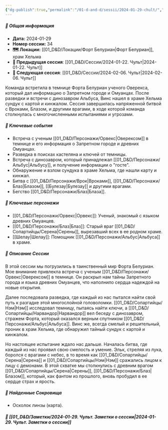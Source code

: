 ```yaml
---
{"dg-publish":true,"permalink":"/01-d-and-d/sessii/2024-01-29-chult/","created":"2024-11-09T09:06:50.036+03:00","updated":"2024-02-06T00:09:43.776+03:00"}
---
```



##### 📅 Общая информация

- **Дата:** 2024-01-29
- **Номер cессии:** 34
- **🗺️ Локации:** [[01_D&D/Локации/Форт Белуриан\|Форт Белуриан]], храм Хельма
- **🔗 Предыдущая сессия**: [[01_D&D/Сессии/2024-01-22. Чульт\|2024-01-22. Чульт]]
- **🔗 Следующая сессия**: [[01_D&D/Сессии/2024-02-06. Чульт\|2024-02-06. Чульт]]

Команда встретила в темнице Форта Белуриан ученого Оверекса, который дал информацию о Запретном городе и Омуанцах. После разведки и встречи с динозавром Альбуса, Винс нашел в храме Хельма сундук с картой и кинжалом. Сессия завершилась напряженной битвой с Вроками, Блазом, и другими врагами, в ходе которой команда столкнулась с многочисленными испытаниями и угрозами.
##### 🔑 **Ключевые события** 
- Встреча с ученым [[01_D&D/Персонажи/Орвекс\|Оверексом]] в темнице и его информация о Запретном городе и древних Омуанцах.
- Разведка в поисках кастеляна и ключей от темницы.
- Встреча с динозавром, который принадлежал [[01_D&D/Персонажи/Альбус\|Альбусу]], и получение информации о "госте".
- Обнаружение и взлом сундука в храме Хельма, где нашли карту и кинжал.
- Битва с [[01_D&D/Персонажи/Врок\|Вроками]], [[01_D&D/Персонажи/Блаз\|Блазом]], [[Булезау\|Булезау]] и другими врагами.
- Бегство [[01_D&D/Персонажи/Блаз\|Блаза]].
##### 🧍 **Ключевые персонажи** 
- [[01_D&D/Персонажи/Орвекс\|Орвекс]]: Ученый, знакомый с языком древних Омуанцев.
- [[01_D&D/Персонажи/Блаз\|Блаз]]: Старый враг [[01_D&D/Сопартийцы/Серена\|Серены]], вырезавший всех в ее родном храме.
- [[Шелау\|Шелау]]: Помощник [[01_D&D/Персонажи/Альбус\|Альбуса]] в храме.
##### 📖 **Описание Сессии** 
В этой сессии мы погрузились в таинственный мир Форта Белуриан. Мое внимание привлекла встреча с ученым [[01_D&D/Персонажи/Орвекс\|Оверексом]] в темнице. Он раскрыл нам тайны Запретного города и языка древних Омуанцев, что наполнило сердца надеждой на новые открытия.

Далее последовала разведка, где каждый из нас пытался найти свой путь к разгадке этой многослойной головоломки. [[01_D&D/Сопартийцы/Нэм\|Нэм]] исследовал темницу, пытаясь найти ключи, а [[01_D&D/Сопартийцы/Нарвандор\|Нарвандор]] вел беседу с динозавром, стражем Форта, который оказался верным спутником [[01_D&D/Персонажи/Альбус\|Альбуса]]. Винс же, всегда смелый и решительный, проник в храм Хельма, где обнаружил тайный сундук с картой и кинжалом.

Но настоящее испытание ждало нас дальше. Началась битва, где каждый из нас проявил свою смелость и умение. Эльк, стреляя из лука, боролся с врагами с небес, в то время как [[01_D&D/Сопартийцы/Серена\|Серена]] и [[01_D&D/Сопартийцы/Нэм\|Нэм]] сражались лицом к лицу с демонами. В этой схватке мы столкнулись с древним врагом [[01_D&D/Сопартийцы/Серена\|Серены]], [[01_D&D/Персонажи/Блаз\|Блазом]], который, как фантом из прошлого, вновь пробудил в ее сердце страх и ярость.
##### 💎 **Найденные Сокровища** 
- Осколок линзы (карта).
##### 📝 **[[01_D&D/Заметки/2024-01-29. Чульт. Заметки о сессии\|2024-01-29. Чульт. Заметки о сессии]]**

